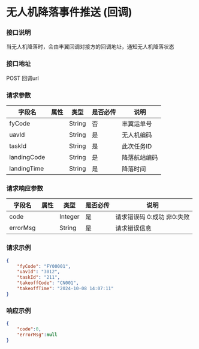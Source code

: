 
# 无人机降落事件推送 (回调) 

### 接口说明

当无人机降落时，会由丰翼回调对接方的回调地址，通知无人机降落状态

### 接口地址

POST
回调url

### 请求参数

|字段名			|属性	    |类型	|是否必传	|说明            |
|---------------|-----------|-------|-----------|----------------|
|fyCode			|			|String	|否			|丰翼运单号        |
|uavId			|			|String	|是			|无人机编码      |
|taskId			|			|String	|是			|此次任务ID      |
|landingCode	|			|String	|是			|降落航站编码    |
|landingTime	|			|String	|是			|降落时间        |

	
### 请求响应参数

| 字段名   | 属性 | 类型    | 是否必传 | 说明                      |
| -------- | ---- | ------- | -------- | ------------------------- |
| code     |      | Integer | 是       | 请求错误码 0:成功 非0:失败 |
| errorMsg |      | String  | 是       | 请求错误信息              |


### 请求示例

```json
{
    "fyCode": "FY00001",
    "uavId": "3012",
    "taskId": "211",
    "takeoffCode": "CN001",
    "takeoffTime": "2024-10-08 14:07:11"
}
```

### 响应示例

```json
{
    "code":0,
    "errorMsg":null
}
```